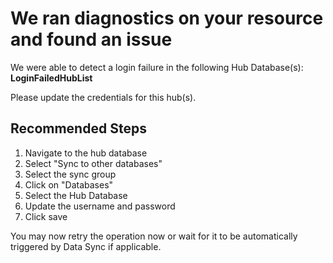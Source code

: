 <properties
	pageTitle="Login failed in Hub Database"
	description="Login failed in Hub Database"
	infoBubbleText="Found recent login failure. See details on the right."
	service="microsoft.sql"
	resource="servers"
	authorAlias="vitomaz"
	authors="vitomaz-msft"
	displayOrder=""
	articleId="sql_datasync_loginfailedinhub"
	diagnosticScenario="SqlDataSync"
	selfHelpType="diagnostics"
	supportTopicIds="32574329"
	resourceTags=""
	productPesIds="13491"
	cloudEnvironments="public,blackForest,fairfax,mooncake"
/>
# We ran diagnostics on your resource and found an issue

<!--issueDescription-->
We were able to detect a login failure in the following Hub Database(s):<br>
**<!--$LoginFailedHubList--> LoginFailedHubList <!--/$LoginFailedHubList-->**
<!--/issueDescription-->

Please update the credentials for this hub(s).<br>

## **Recommended Steps**

1. Navigate to the hub database
2. Select "Sync to other databases"
3. Select the sync group
4. Click on "Databases"
5. Select the Hub Database
6. Update the username and password
7. Click save

You may now retry the operation now or wait for it to be automatically triggered by Data Sync if applicable.​
